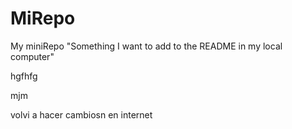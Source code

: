 # MiRepo
My miniRepo
"Something I want to add to the README in my local computer" 


hgfhfg

mjm


volvi a hacer cambiosn en internet
